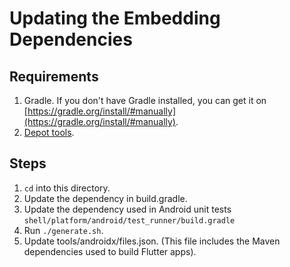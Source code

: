 # Updating the Embedding Dependencies

## Requirements

1. Gradle. If you don't have Gradle installed, you can get it on [https://gradle.org/install/#manually](https://gradle.org/install/#manually).
2. [Depot tools](http://commondatastorage.googleapis.com/chrome-infra-docs/flat/depot_tools/docs/html/depot_tools_tutorial.html#_setting_up).

## Steps

1. `cd` into this directory.
2. Update the dependency in build.gradle.
3. Update the dependency used in Android unit tests `shell/platform/android/test_runner/build.gradle`
4. Run `./generate.sh`.
5. Update tools/androidx/files.json. (This file includes the Maven dependencies used to build Flutter apps).

